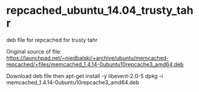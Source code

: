 # repcached_ubuntu_14.04_trusty_tahr
deb file for repcached for trusty tahr

Original source of file: https://launchpad.net/~niedbalski/+archive/ubuntu/memcached-repcached/+files/memcached_1.4.14-0ubuntu10repcache3_amd64.deb

Download deb file then 
apt-get install -y libevent-2.0-5
dpkg -i  memcached_1.4.14-0ubuntu10repcache3_amd64.deb
